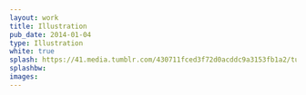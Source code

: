 ```yaml
---
layout: work
title: Illustration
pub_date: 2014-01-04
type: Illustration
white: true
splash: https://41.media.tumblr.com/430711fced3f72d0acddc9a3153fb1a2/tumblr_nuer5i8Haf1s771xno1_1280.jpg
splashbw: 
images:  
---
```

